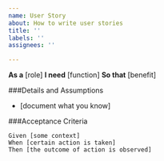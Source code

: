 ```yaml
---
name: User Story
about: How to write user stories
title: ''
labels: ''
assignees: ''

---
```


**As a** [role]
**I need** [function]
**So that** [benefit]

###Details and Assumptions
* [document what you know]

###Acceptance Criteria

```gherkin
Given [some context]
When [certain action is taken]
Then [the outcome of action is observed]
```
